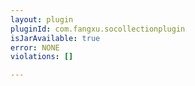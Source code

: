 ```yaml
---
layout: plugin
pluginId: com.fangxu.socollectionplugin
isJarAvailable: true
error: NONE
violations: []

---
```

